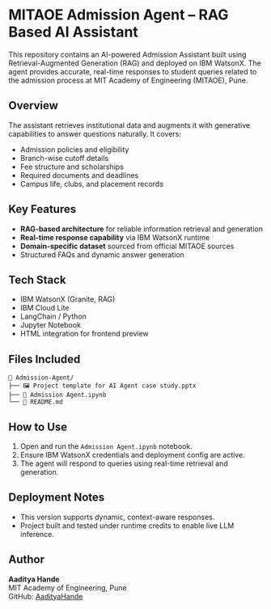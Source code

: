 
# MITAOE Admission Agent – RAG Based AI Assistant

This repository contains an AI-powered Admission Assistant built using Retrieval-Augmented Generation (RAG) and deployed on IBM WatsonX. The agent provides accurate, real-time responses to student queries related to the admission process at MIT Academy of Engineering (MITAOE), Pune.

## Overview

The assistant retrieves institutional data and augments it with generative capabilities to answer questions naturally. It covers:

- Admission policies and eligibility
- Branch-wise cutoff details
- Fee structure and scholarships
- Required documents and deadlines
- Campus life, clubs, and placement records

## Key Features

- **RAG-based architecture** for reliable information retrieval and generation
- **Real-time response capability** via IBM WatsonX runtime
- **Domain-specific dataset** sourced from official MITAOE sources
- Structured FAQs and dynamic answer generation

## Tech Stack

- IBM WatsonX (Granite, RAG)
- IBM Cloud Lite
- LangChain / Python
- Jupyter Notebook
- HTML integration for frontend preview

## Files Included


```
📂 Admission-Agent/  
├── 🖼️ Project template for AI Agent case study.pptx  
├── 📓 Admission Agent.ipynb   
└── 📄 README.md  
```

## How to Use

1. Open and run the `Admission Agent.ipynb` notebook.
2. Ensure IBM WatsonX credentials and deployment config are active.
3. The agent will respond to queries using real-time retrieval and generation.

## Deployment Notes

- This version supports dynamic, context-aware responses.
- Project built and tested under runtime credits to enable live LLM inference.

## Author

**Aaditya Hande**  
MIT Academy of Engineering, Pune  
GitHub: [AadityaHande](https://github.com/AadityaHande)

